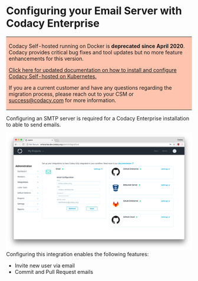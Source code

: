 # Configuring your Email Server with Codacy Enterprise

<table>
  <tbody>
    <tr>
      <td style="background-color: #ffc4ad;">
        <p>
          Codacy Self-hosted running on Docker is <strong>deprecated since April 2020</strong>. Codacy provides critical bug fixes and tool updates but no more feature enhancements for this version.
        </p>
        <p>
          <a href="/Chart/" target="_self">Click here for updated documentation on how to install and configure Codacy Self-hosted on Kubernetes.</a>
        </p>
        <p>
          If you are a current customer and have any questions regarding the migration process, please reach out to your CSM or <a href="mailto:success@codacy.com" target="_blank">success@codacy.com</a> for more information.
        </p>
      </td>
    </tr>
  </tbody>
</table>

Configuring an SMTP server is required for a Codacy Enterprise installation to able to send emails.

![Screen_Shot_2018-07-22_at_19.34.50.png](../images/Screen_Shot_2018-07-22_at_19.34.50.png)Configuring this integration enables the following features:

-   Invite new user via email
-   Commit and Pull Request emails
